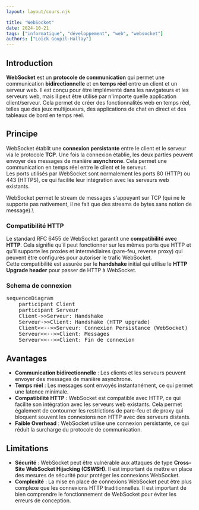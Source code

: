 ```yaml
---
layout: layout/cours.njk

title: "WebSocket"
date: 2024-10-21
tags: ["informatique", "développement", "web", "websocket"]
authors: ["Loïck Goupil-Hallay"]
---
```


## Introduction
**WebSocket** est un **protocole de communication** qui permet une communication **bidirectionnelle** et en **temps réel** entre un client et un serveur web. Il est conçu pour être implémenté dans les navigateurs et les serveurs web, mais il peut être utilisé par n'importe quelle application client/serveur. Cela permet de créer des fonctionnalités web en temps réel, telles que des jeux multijoueurs, des applications de chat en direct et des tableaux de bord en temps réel.

## Principe
WebSocket établit une **connexion persistante** entre le client et le serveur via le protocole **TCP**. Une fois la connexion établie, les deux parties peuvent envoyer des messages de manière **asynchrone**. Cela permet une communication en temps réel entre le client et le serveur.\
Les ports utilisés par WebSocket sont normalement les ports 80 (HTTP) ou 443 (HTTPS), ce qui facilite leur intégration avec les serveurs web existants.

WebSocket permet le stream de messages s'appuyant sur TCP (qui ne le supporte pas nativement, il ne fait que des streams de bytes sans notion de message).\
### Compatibilité HTTP
Le standard RFC 6455 de WebSocket garantit une **compatibilité avec HTTP**. Cela signifie qu'il peut fonctionner sur les mêmes ports que HTTP et qu'il supporte les proxies et intermédiaires (pare-feu, reverse proxy) qui peuvent être configurés pour autoriser le trafic WebSocket.\
Cette compatibilité est assurée par le **handshake** initial qui utilise le **HTTP Upgrade header** pour passer de HTTP à WebSocket.

### Schema de connexion

<pre class="mermaid" style="background-color: transparent;">
sequenceDiagram
    participant Client
    participant Serveur
    Client->>Serveur: Handshake
    Serveur->>Client: Handshake (HTTP upgrade)
    Client<<-->>Serveur: Connexion Persistance (WebSocket)
    Serveur<<-->>Client: Messages
    Serveur<<-->>Client: Fin de connexion
</pre>

## Avantages
- **Communication bidirectionnelle** : Les clients et les serveurs peuvent envoyer des messages de manière asynchrone.
- **Temps réel** : Les messages sont envoyés instantanément, ce qui permet une latence minimale.
- **Compatibilité HTTP** : WebSocket est compatible avec HTTP, ce qui facilite son intégration avec les serveurs web existants. Cela permet également de contourner les restrictions de pare-feu et de proxy qui bloquent souvent les connexions non HTTP avec des serveurs distants.
- **Faible Overhead** : WebSocket utilise une connexion persistante, ce qui réduit la surcharge du protocole de communication.

## Limitations
- **Sécurité** : WebSocket peut être vulnérable aux attaques de type **Cross-Site WebSocket Hijacking (CSWSH)**. Il est important de mettre en place des mesures de sécurité pour protéger les connexions WebSocket.
- **Complexité** : La mise en place de connexions WebSocket peut être plus complexe que les connexions HTTP traditionnelles. Il est important de bien comprendre le fonctionnement de WebSocket pour éviter les erreurs de conception.
